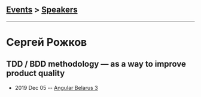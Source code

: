 ## [Events](../README.md) > [Speakers](../speakers.md)
---

# Сергей Рожков

## TDD &#x2F; BDD methodology — as a way to improve product quality
- 2019 Dec 05 -- [Angular Belarus 3](https://www.youtube.com/watch?v=ljqkdzTFKFY)    
